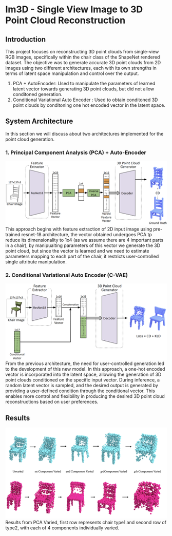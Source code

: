 # Im3D - Single View Image to 3D Point Cloud Reconstruction 

## Introduction
This project focuses on reconstructing 3D point clouds from single-view RGB images, specifically within the chair class of the ShapeNet rendered dataset. The objective was to generate accurate 3D point clouds from 2D images using two different architectures, each with its own strengths in terms of latent space manipulation and control over the output. 
1. PCA + AutoEncoder: Used to manipulate the parameters of learned latent vector towards generating 3D point clouds, but did not allow conditoned generation.
2. Conditional Variational Auto Encoder : Used to obtain conditoned 3D point clouds by conditoning one hot encoded vector in the latent space.

## System Architecture 
In this section we will discuss about two architectures implemented for the point cloud generation.
### 1. Principal Component Analysis (PCA) + Auto-Encoder
![PCA + Auto Encoder](https://github.com/Jatinkalal/IM3D/blob/main/Images/architecture_pca.png)
This approach begins with feature extraction of 2D input image using pre-trained resnet-18 architecture, the vector obtained undergoes PCA tp reduce its dimensionality to 1x4 (as we assume there are 4 important parts in a chair), by manipualting parameters of this vector we generate the 3D point cloud, but since the vector is learned and we need to estimate parameters mapping to each part of the chair, it restricts user-controlled single attribute manipulation.

### 2. Conditional Variational Auto Encoder (C-VAE)
![C-VAE](https://github.com/Jatinkalal/IM3D/blob/main/Images/Archiecture.png)
From the previous architecture, the need for user-controlled generation led to the development of this new model. In this approach, a one-hot encoded vector is incorporated into the latent space, allowing the generation of 3D point clouds conditioned on the specific input vector. During inference, a random latent vector is sampled, and the desired output is generated by providing a user-defined condition through the conditional vector. This enables more control and flexibility in producing the desired 3D point cloud reconstructions based on user preferences.

## Results
![PCA + Auto Encoder](https://github.com/Jatinkalal/IM3D/blob/main/Images/last_moment.003.png)
Results from PCA Varied, first row represents chair type1 and second row of type2, with each of 4 components individually varied.









